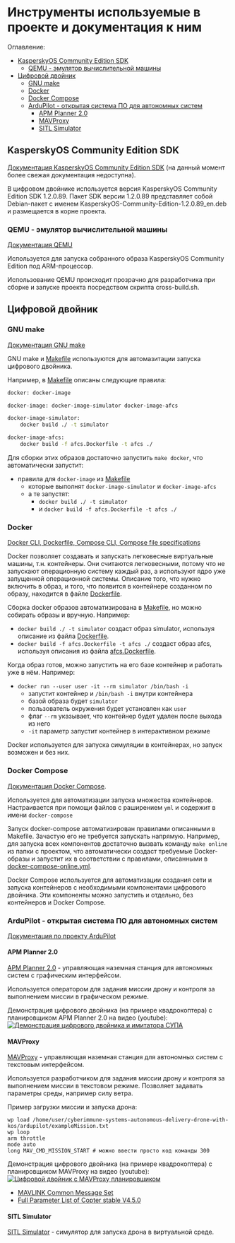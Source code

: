 # Инструменты используемые в проекте и документация к ним

Оглавление:

- [KasperskyOS Community Edition SDK](#kasperskyos-community-edition-sdk)
  - [QEMU - эмулятор вычислительной машины](#qemu---эмулятор-вычислительной-машины)
- [Цифровой двойник](#цифровой-двойник)
  - [GNU make](#gnu-make)
  - [Docker](#docker)
  - [Docker Compose](#docker-compose)
  - [ArduPilot - открытая система ПО для автономных систем](#ardupilot---открытая-система-по-для-автономных-систем)
    - [APM Planner 2.0](#apm-planner-20)
    - [MAVProxy](#mavproxy)
    - [SITL Simulator](#sitl-simulator)
  
## KasperskyOS Community Edition SDK

[Документация KasperskyOS Community Edition SDK](https://support.kaspersky.ru/help/KCE/1.1/ru-RU/whats_new.htm) (на данный момент более свежая документация недоступна).

В цифровом двойнике используется версия KasperskyOS Community Edition SDK 1.2.0.89.
Пакет SDK версии 1.2.0.89 представляет собой Debian-пакет с именем KasperskyOS-Community-Edition-1.2.0.89_en.deb и размещается в корне проекта.

### QEMU - эмулятор вычислительной машины

[Документация QEMU](https://www.qemu.org/docs/master/)

Используется для запуска собранного образа KasperskyOS Community Edition под ARM-процессор.

Использование QEMU происходит прозрачно для разработчика при сборке и запуске проекта посредством скрипта cross-build.sh.

## Цифровой двойник

### GNU make

[Документация GNU make](https://www.gnu.org/software/make/manual/make.html)

GNU make и [Makefile](https://gitflic.ru/project/learning-cyberimmunity/cyberimmune-systems-autonomous-delivery-drone-with-kos/blob/?file=Makefile&branch=rover) используются для автомазитации запуска цифрового двойника.

Например, в [Makefile](https://gitflic.ru/project/learning-cyberimmunity/cyberimmune-systems-autonomous-delivery-drone-with-kos/blob/?file=Makefile&branch=rover) описаны следующие правила:

```bash
docker: docker-image

docker-image: docker-image-simulator docker-image-afcs

docker-image-simulator:
    docker build ./ -t simulator

docker-image-afcs:
    docker build -f afcs.Dockerfile -t afcs ./
```

Для сборки этих образов достаточно запустить `make docker`, что автоматически запустит:

- правила для `docker-image` из [Makefile](https://gitflic.ru/project/learning-cyberimmunity/cyberimmune-systems-autonomous-delivery-drone-with-kos/blob/?file=Makefile&branch=rover)
  - которые выполнят `docker-image-simulator` и `docker-image-afcs`
  - а те запустят:
    - `docker build ./ -t simulator`
    - и `docker build -f afcs.Dockerfile -t afcs ./`

### Docker

[Docker CLI, Dockerfile, Compose CLI, Compose file specifications](https://docs.docker.com/reference/)

Docker позволяет создавать и запускать легковесные виртуальные машины, т.н. контейнеры. Они считаются легковесными, потому что не запускают операционную систему каждый раз, а используют ядро уже запущенной операционной системы.
Описание того, что нужно включить в образ, и того, что появится в контейнере созданном по образу, находится в файле [Dockerfile](https://gitflic.ru/project/learning-cyberimmunity/cyberimmune-systems-autonomous-delivery-drone-with-kos/blob?file=Dockerfile&branch=rover).

Сборка docker образов автоматизирована в [Makefile](https://gitflic.ru/project/learning-cyberimmunity/cyberimmune-systems-autonomous-delivery-drone-with-kos/blob/?file=Makefile&branch=rover), но можно собирать образы и вручную.
Например:

- `docker build ./ -t simulator` создаст образ simulator, используя описание из файла [Dockerfile](https://gitflic.ru/project/learning-cyberimmunity/cyberimmune-systems-autonomous-delivery-drone-with-kos/blob?file=Dockerfile&branch=rover).
- `docker build -f afcs.Dockerfile -t afcs ./` создаст образ afcs, используя описания из файла [afcs.Dockerfile](https://gitflic.ru/project/learning-cyberimmunity/cyberimmune-systems-autonomous-delivery-drone-with-kos/blob?file=afcs.Dockerfile&branch=rover).

Когда образ готов, можно запустить на его базе контейнер и работать уже в нём.
Например:

- `docker run --user user -it --rm simulator /bin/bash -i`
  - запустит контейнер и `/bin/bash -i` внутри контейнера
  - базой образа будет `simulator`
  - пользователь окружения будет установлен как `user`
  - флаг `--rm` указывает, что контейнер будет удален после выхода из него
  - `-it` параметр запустит контейнер в интерактивном режиме

Docker используется для запуска симуляции в контейнерах, но запуск возможен и без них.

### Docker Compose

[Документация Docker Compose](https://docs.docker.com/compose/).

Используется для автоматизации запуска множества контейнеров. Настраивается при помощи файлов с раширением `yml` и содержит в имени `docker-compose`

Запуск docker-compose автоматизирован правилами описанными в Makefile. Зачастую его не требуется запускать напрямую.
Например, для запуска всех компонентов достаточно вызвать команду `make online` из папки с проектом, что автоматически создаст требуемые Docker-образы и запустит их в соответствии с правилами, описанными в [docker-compose-online.yml](https://gitflic.ru/project/learning-cyberimmunity/cyberimmune-systems-autonomous-delivery-drone-with-kos/blob?file=docker-compose-online.yml&branch=rover).

Docker Compose используется для автоматизации создания сети и запуска контейнеров с необходимыми компонентами цифрового двойника. Эти компоненты можно запустить и отдельно, без контейнеров и Docker Compose.

### ArduPilot - открытая система ПО для автономных систем

[Документация по проекту ArduPilot](https://ardupilot.org/dev/index.html)

#### APM Planner 2.0

[APM Planner 2.0](https://ardupilot.org/planner2/) - управляющая наземная станция для автономных систем с графическим интерфейсом.

Используется оператором для задания миссии дрону и контроля за выполнением миссии в графическом режиме.

Демонстрация цифрового двойника (на примере квадрокоптера) с планировщиком APM Planner 2.0 на видео (youtube):
[![Демонстрация цифрового двойника и имитатора СУПА](https://img.youtube.com/vi/ytzJ13hsMwg/0.jpg)](https://www.youtube.com/watch?v=ytzJ13hsMwg&t=305)

#### MAVProxy

[MAVProxy](https://ardupilot.org/mavproxy/index.html) - управляющая наземная станция для автономных систем с текстовым интерфейсом.

Используется разработчиком для задания миссии дрону и контроля за выполнением миссии в текстовом режиме. Позволяет задавать параметры среды, например силу ветра.

Пример загрузки миссии и запуска дрона:

```text
wp load /home/user/cyberimmune-systems-autonomous-delivery-drone-with-kos/ardupilot/exampleMission.txt
wp loop
arm throttle
mode auto
long MAV_CMD_MISSION_START # можно ввести просто код команды 300
```

Демонстрация цифрового двойника (на примере квадрокоптера) с планировщиком MAVProxy на видео (youtube):
[![Цифровой двойник с MAVProxy планировщиком](https://img.youtube.com/vi/-VbmFeQ1A-Q/0.jpg)](https://www.youtube.com/watch?v=-VbmFeQ1A-Q)

- [MAVLINK Common Message Set](https://mavlink.io/en/messages/common.html)
- [Full Parameter List of Copter stable V4.5.0](https://ardupilot.org/copter/docs/parameters-Copter-stable-V4.5.0.html)

#### SITL Simulator

[SITL Simulator](https://ardupilot.org/dev/docs/sitl-simulator-software-in-the-loop.html) - симулятор для запуска дрона в виртуальной среде.
